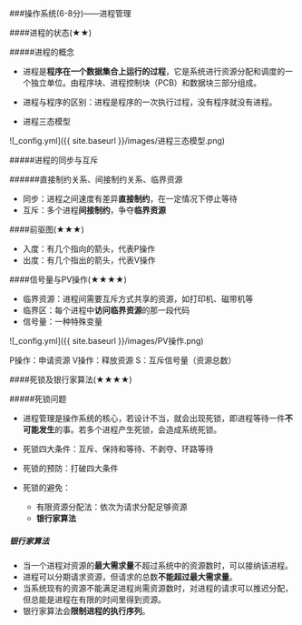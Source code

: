 ###操作系统(6-8分)——进程管理

####进程的状态(★★)

#####进程的概念

- 进程是**程序在一个数据集合上运行的过程**，它是系统进行资源分配和调度的一个独立单位。由程序块、进程控制块（PCB）和数据块三部分组成。
- 进程与程序的区别：进程是程序的一次执行过程，没有程序就没有进程。

- 进程三态模型

![_config.yml]({{ site.baseurl }}/images/进程三态模型.png)

#####进程的同步与互斥

######直接制约关系、间接制约关系、临界资源

- 同步：进程之间速度有差异**直接制约**，在一定情况下停止等待
- 互斥：多个进程**间接制约**，争夺**临界资源**



####前驱图(★★★)

- 入度：有几个指向的箭头，代表P操作
- 出度：有几个指出的箭头，代表V操作



####信号量与PV操作(★★★★)

- 临界资源：进程间需要互斥方式共享的资源，如打印机、磁带机等
- 临界区：每个进程中**访问临界资源**的那一段代码
- 信号量：一种特殊变量

![_config.yml]({{ site.baseurl }}/images/PV操作.png)

P操作：申请资源 V操作：释放资源 S：互斥信号量（资源总数）



####死锁及银行家算法(★★★★)

#####死锁问题

- 进程管理是操作系统的核心，若设计不当，就会出现死锁，即进程等待一件**不可能发生**的事。若多个进程产生死锁，会造成系统死锁。

- 死锁四大条件：互斥、保持和等待、不剥夺、环路等待
- 死锁的预防：打破四大条件
- 死锁的避免：
  - 有限资源分配法：依次为请求分配足够资源
  - **银行家算法**

##### 银行家算法

- 当一个进程对资源的**最大需求量**不超过系统中的资源数时，可以接纳该进程。
- 进程可以分期请求资源，但请求的总数**不能超过最大需求量**。
- 当系统现有的资源不能满足进程尚需资源数时，对进程的请求可以推迟分配，但总能是进程在有限的时间里得到资源。
- 银行家算法会**限制进程的执行序列**。